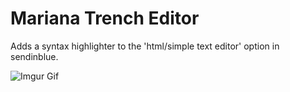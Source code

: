 # Mariana Trench Editor

Adds a syntax highlighter to the 'html/simple text editor' option in sendinblue.

![Imgur Gif](https://i.imgur.com/3XtfCwj.gif)

